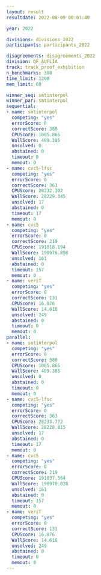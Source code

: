 ```yaml
---
layout: result
resultdate: 2022-08-09 00:07:40

year: 2022

divisions: divisions_2022
participants: participants_2022

disagreements: disagreements_2022
division: QF_AUFLIA
track: track_proof_exhibition
n_benchmarks: 380
time_limit: 1200
mem_limit: 60

winner_seq: smtinterpol
winner_par: smtinterpol
sequential:
- name: smtinterpol
  competing: "yes"
  errorScore: 0
  correctScore: 380
  CPUScore: 1005.865
  WallScore: 409.385
  unsolved: 0
  abstained: 0
  timeout: 0
  memout: 0
- name: cvc5-lfsc
  competing: "yes"
  errorScore: 0
  correctScore: 363
  CPUScore: 28232.302
  WallScore: 28229.345
  unsolved: 17
  abstained: 0
  timeout: 17
  memout: 0
- name: cvc5
  competing: "yes"
  errorScore: 0
  correctScore: 219
  CPUScore: 191018.194
  WallScore: 190976.898
  unsolved: 161
  abstained: 0
  timeout: 157
  memout: 0
- name: veriT
  competing: "yes"
  errorScore: 0
  correctScore: 131
  CPUScore: 16.876
  WallScore: 14.616
  unsolved: 249
  abstained: 0
  timeout: 0
  memout: 0
parallel:
- name: smtinterpol
  competing: "yes"
  errorScore: 0
  correctScore: 380
  CPUScore: 1005.865
  WallScore: 409.385
  unsolved: 0
  abstained: 0
  timeout: 0
  memout: 0
- name: cvc5-lfsc
  competing: "yes"
  errorScore: 0
  correctScore: 363
  CPUScore: 28233.772
  WallScore: 28228.815
  unsolved: 17
  abstained: 0
  timeout: 17
  memout: 0
- name: cvc5
  competing: "yes"
  errorScore: 0
  correctScore: 219
  CPUScore: 191037.564
  WallScore: 190970.028
  unsolved: 161
  abstained: 0
  timeout: 157
  memout: 0
- name: veriT
  competing: "yes"
  errorScore: 0
  correctScore: 131
  CPUScore: 16.876
  WallScore: 14.616
  unsolved: 249
  abstained: 0
  timeout: 0
  memout: 0
---
```

